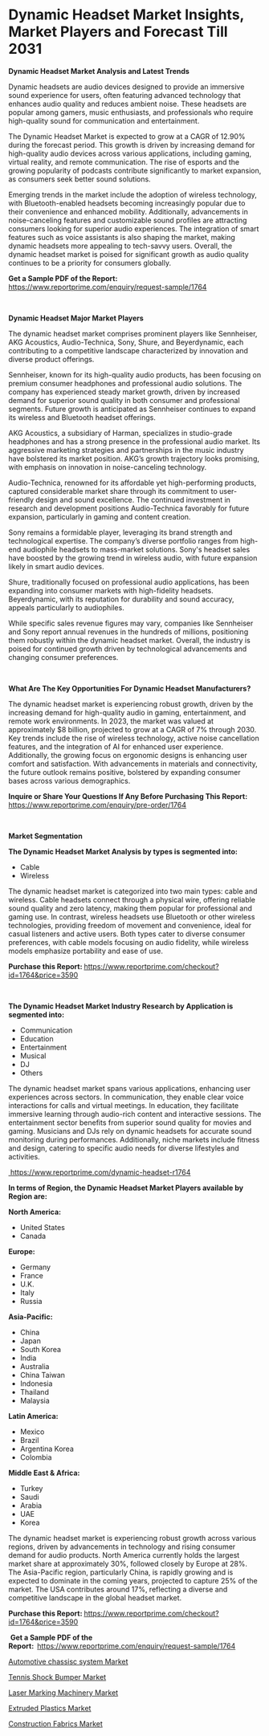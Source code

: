 <p><h1>Dynamic Headset Market Insights, Market Players and Forecast Till 2031</h1></p><p><strong>Dynamic Headset Market Analysis and Latest Trends</strong></p>
<p><p>Dynamic headsets are audio devices designed to provide an immersive sound experience for users, often featuring advanced technology that enhances audio quality and reduces ambient noise. These headsets are popular among gamers, music enthusiasts, and professionals who require high-quality sound for communication and entertainment.</p><p>The Dynamic Headset Market is expected to grow at a CAGR of 12.90% during the forecast period. This growth is driven by increasing demand for high-quality audio devices across various applications, including gaming, virtual reality, and remote communication. The rise of esports and the growing popularity of podcasts contribute significantly to market expansion, as consumers seek better sound solutions.</p><p>Emerging trends in the market include the adoption of wireless technology, with Bluetooth-enabled headsets becoming increasingly popular due to their convenience and enhanced mobility. Additionally, advancements in noise-canceling features and customizable sound profiles are attracting consumers looking for superior audio experiences. The integration of smart features such as voice assistants is also shaping the market, making dynamic headsets more appealing to tech-savvy users. Overall, the dynamic headset market is poised for significant growth as audio quality continues to be a priority for consumers globally.</p></p>
<p><strong>Get a Sample PDF of the Report:&nbsp;</strong> <a href="https://www.reportprime.com/enquiry/request-sample/1764">https://www.reportprime.com/enquiry/request-sample/1764</a></p>
<p>&nbsp;</p>
<p><strong>Dynamic Headset Major Market Players</strong></p>
<p><p>The dynamic headset market comprises prominent players like Sennheiser, AKG Acoustics, Audio-Technica, Sony, Shure, and Beyerdynamic, each contributing to a competitive landscape characterized by innovation and diverse product offerings.</p><p>Sennheiser, known for its high-quality audio products, has been focusing on premium consumer headphones and professional audio solutions. The company has experienced steady market growth, driven by increased demand for superior sound quality in both consumer and professional segments. Future growth is anticipated as Sennheiser continues to expand its wireless and Bluetooth headset offerings.</p><p>AKG Acoustics, a subsidiary of Harman, specializes in studio-grade headphones and has a strong presence in the professional audio market. Its aggressive marketing strategies and partnerships in the music industry have bolstered its market position. AKG’s growth trajectory looks promising, with emphasis on innovation in noise-canceling technology.</p><p>Audio-Technica, renowned for its affordable yet high-performing products, captured considerable market share through its commitment to user-friendly design and sound excellence. The continued investment in research and development positions Audio-Technica favorably for future expansion, particularly in gaming and content creation.</p><p>Sony remains a formidable player, leveraging its brand strength and technological expertise. The company’s diverse portfolio ranges from high-end audiophile headsets to mass-market solutions. Sony's headset sales have boosted by the growing trend in wireless audio, with future expansion likely in smart audio devices.</p><p>Shure, traditionally focused on professional audio applications, has been expanding into consumer markets with high-fidelity headsets. Beyerdynamic, with its reputation for durability and sound accuracy, appeals particularly to audiophiles.</p><p>While specific sales revenue figures may vary, companies like Sennheiser and Sony report annual revenues in the hundreds of millions, positioning them robustly within the dynamic headset market. Overall, the industry is poised for continued growth driven by technological advancements and changing consumer preferences.</p></p>
<p>&nbsp;</p>
<p><strong>What Are The Key Opportunities For Dynamic Headset Manufacturers?</strong></p>
<p><p>The dynamic headset market is experiencing robust growth, driven by the increasing demand for high-quality audio in gaming, entertainment, and remote work environments. In 2023, the market was valued at approximately $8 billion, projected to grow at a CAGR of 7% through 2030. Key trends include the rise of wireless technology, active noise cancellation features, and the integration of AI for enhanced user experience. Additionally, the growing focus on ergonomic designs is enhancing user comfort and satisfaction. With advancements in materials and connectivity, the future outlook remains positive, bolstered by expanding consumer bases across various demographics.</p></p>
<p><strong>Inquire or Share Your Questions If Any Before Purchasing This Report:</strong> <a href="https://www.reportprime.com/enquiry/pre-order/1764">https://www.reportprime.com/enquiry/pre-order/1764</a></p>
<p>&nbsp;</p>
<p><strong>Market Segmentation</strong></p>
<p><strong>The Dynamic Headset Market Analysis by types is segmented into:</strong></p>
<p><ul><li>Cable</li><li>Wireless</li></ul></p>
<p><p>The dynamic headset market is categorized into two main types: cable and wireless. Cable headsets connect through a physical wire, offering reliable sound quality and zero latency, making them popular for professional and gaming use. In contrast, wireless headsets use Bluetooth or other wireless technologies, providing freedom of movement and convenience, ideal for casual listeners and active users. Both types cater to diverse consumer preferences, with cable models focusing on audio fidelity, while wireless models emphasize portability and ease of use.</p></p>
<p><strong>Purchase this Report:&nbsp;</strong><a href="https://www.reportprime.com/checkout?id=1764&price=3590">https://www.reportprime.com/checkout?id=1764&price=3590</a></p>
<p>&nbsp;</p>
<p><strong>The Dynamic Headset Market Industry Research by Application is segmented into:</strong></p>
<p><ul><li>Communication</li><li>Education</li><li>Entertainment</li><li>Musical</li><li>DJ</li><li>Others</li></ul></p>
<p><p>The dynamic headset market spans various applications, enhancing user experiences across sectors. In communication, they enable clear voice interactions for calls and virtual meetings. In education, they facilitate immersive learning through audio-rich content and interactive sessions. The entertainment sector benefits from superior sound quality for movies and gaming. Musicians and DJs rely on dynamic headsets for accurate sound monitoring during performances. Additionally, niche markets include fitness and design, catering to specific audio needs for diverse lifestyles and activities.</p></p>
<p><a href="https://www.reportprime.com/dynamic-headset-r1764">&nbsp;https://www.reportprime.com/dynamic-headset-r1764</a></p>
<p><strong>In terms of Region, the Dynamic Headset Market Players available by Region are:</strong></p>
<p>
    <p> <strong> North America: </strong>
        <ul>
            <li>United States</li>
            <li>Canada</li>
        </ul>
        </p> 
    <p> <strong> Europe: </strong>
        <ul>
            <li>Germany</li>
            <li>France</li>
            <li>U.K.</li>
            <li>Italy</li>
            <li>Russia</li>
        </ul>
        </p> 
    <p> <strong> Asia-Pacific: </strong>
        <ul>
            <li>China</li>
            <li>Japan</li>
            <li>South Korea</li>
            <li>India</li>
            <li>Australia</li>
            <li>China Taiwan</li>
            <li>Indonesia</li>
            <li>Thailand</li>
            <li>Malaysia</li>
        </ul>
        </p> 
    <p> <strong> Latin America: </strong>
        <ul>
            <li>Mexico</li>
            <li>Brazil</li>
            <li>Argentina Korea</li>
            <li>Colombia</li>
        </ul>
        </p> 
    <p> <strong> Middle East & Africa: </strong>
        <ul>
            <li>Turkey</li>
            <li>Saudi</li>
            <li>Arabia</li>
            <li>UAE</li>
            <li>Korea</li>
        </ul>
    </p>
    </p>
<p><p>The dynamic headset market is experiencing robust growth across various regions, driven by advancements in technology and rising consumer demand for audio products. North America currently holds the largest market share at approximately 30%, followed closely by Europe at 28%. The Asia-Pacific region, particularly China, is rapidly growing and is expected to dominate in the coming years, projected to capture 25% of the market. The USA contributes around 17%, reflecting a diverse and competitive landscape in the global headset market.</p></p>
<p><strong>Purchase this Report: </strong><a href="https://www.reportprime.com/checkout?id=1764&price=3590">https://www.reportprime.com/checkout?id=1764&price=3590</a></p>
<p>&nbsp;<strong>Get a Sample PDF of the Report:&nbsp;&nbsp;</strong><a href="https://www.reportprime.com/enquiry/request-sample/1764">https://www.reportprime.com/enquiry/request-sample/1764</a></p>
<p><strong></strong></p>
<p><p><a href="https://issuu.com/reportprime-2/docs/automotive-chassisc-system-market-s_806d35b774232e">Automotive chassisc system Market</a></p><p><a href="https://issuu.com/reportprime-2/docs/tennis-shock-bumper-market-size-203_b8860f63c5ffd5">Tennis Shock Bumper Market</a></p><p><a href="https://medium.com/@loganunn65756/laser-marking-machinery-market-size-share-analysis-growth-trends-forecasts-2024-2031-7ef5b3456d93">Laser Marking Machinery Market</a></p><p><a href="https://www.linkedin.com/pulse/extruded-plastics-market-analysis-report-global-insights-region-a3ryc?trackingId=IZoEZXc5RP%2BjZxcx4U6TTw%3D%3D">Extruded Plastics Market</a></p><p><a href="https://www.linkedin.com/pulse/construction-fabrics-market-research-report-exploring-pwdvc?trackingId=uP6%2BDRFHTCu%2BAc0IyueHdg%3D%3D">Construction Fabrics Market</a></p></p>